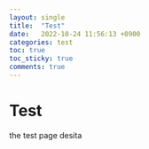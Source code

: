```yaml
---
layout: single
title:  "Test"
date:   2022-10-24 11:56:13 +0900
categories: test
toc: true
toc_sticky: true
comments: true
---
```


# Test


the test page desita
